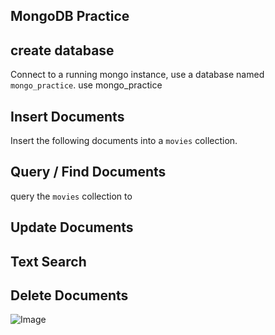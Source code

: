 ## MongoDB Practice

## create database
Connect to a running mongo instance, use a database named `mongo_practice`.
use mongo_practice

## Insert Documents
Insert the following documents into a `movies` collection.

## Query / Find Documents
query the `movies` collection to

## Update Documents

## Text Search

## Delete Documents

![Image](https://github.com/user-attachments/assets/0f9dbf54-7c45-4bbd-944c-7f37f26a8b2f)

